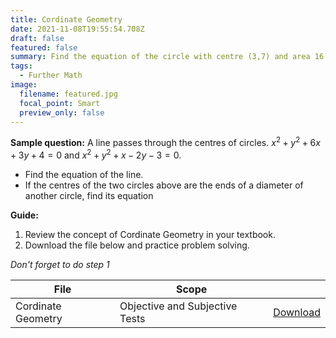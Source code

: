 ```yaml
---
title: Cordinate Geometry
date: 2021-11-08T19:55:54.708Z
draft: false
featured: false
summary: Find the equation of the circle with centre (3,7) and area 16 square units.
tags:
  - Further Math
image:
  filename: featured.jpg
  focal_point: Smart
  preview_only: false
---
```


**Sample question:**  A line passes through the centres of circles. $x^2+y^2+6x+3y+4 = 0$ and $x^2 +y^2 +x - 2y - 3 = 0$.
- Find the equation of the line.
- If the centres of the two circles above are the ends of a diameter of another circle, find its equation

**Guide:**
1. Review the concept of Cordinate Geometry in your textbook.
2. Download the file below and practice problem solving.

_Don't forget to do step 1_

| File                       |  Scope                       |             |
| -------------------------- |------------------------------| ----------- |
| Cordinate Geometry     | Objective and Subjective Tests    | [Download](https://drive.google.com/uc?export=download&id=1XIXGFf52A7hjo4SiSVqex73zIcBhmisk)       |


